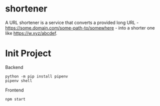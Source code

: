 # shortener

A URL shortener is a service that converts a provided long URL - https://some.domain.com/some-path-to/somewhere - into a shorter one like https://w.xyz/abcdef.

# Init Project
Backend
```
python -m pip install pipenv
pipenv shell
```

Frontend
```
npm start
```
